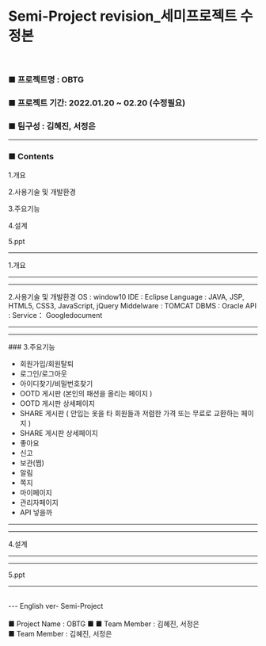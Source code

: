 # Semi-Project revision_세미프로젝트 수정본</br></br>
<h3>■ 프로젝트명 : OBTG </h3>
<h3>■ 프로젝트 기간: 2022.01.20 ~ 02.20 (수정필요)</h3>
<h3>■ 팀구성 : 김혜진, 서정은</h3>
<hr>
<h3> ■ Contents  </h3>
 
 
1.개요


2.사용기술 및 개발환경


3.주요기능


4.설계


5.ppt


<hr>
1.개요


---------------------


<hr>
2.사용기술 및 개발환경
OS : window10
IDE : Eclipse
Language : JAVA, JSP, HTML5, CSS3, JavaScript, jQuery
Middelware : TOMCAT
DBMS : Oracle
API : 
Service： Googledocument
<hr>


<hr>
 ### 3.주요기능


 + 회원가입/회원탈퇴
 + 로그인/로그아웃
 + 아이디찾기/비밀번호찾기
 + OOTD 게시판 (본인의 패션을 올리는 페이지 ) 
 + OOTD 게시판 상세페이지 
 + SHARE 게시판 ( 안입는 옷을 타 회원들과 저렴한 가격 또는 무료로 교환하는 페이지 ) 
 + SHARE 게시판 상세페이지
 + 좋아요 
 + 신고
 + 보관(찜)
 + 알림
 + 쪽지
 + 마이페이지
 + 관리자페이지
 + API 넣을까 
<hr>


<hr>
4.설계
<hr>


<hr>
5.ppt
<hr>








</br>
--- English ver-
Semi-Project </br></br>
■ Project Name : OBTG
■
■ Team Member : 김혜진, 서정은</br>
■ Team Member : 김혜진, 서정은
